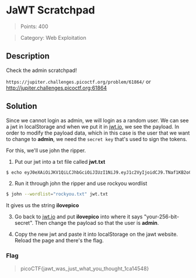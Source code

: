 # JaWT Scratchpad

> Points: 400

> Category: Web Exploitation

## Description

Check the admin scratchpad!

`https://jupiter.challenges.picoctf.org/problem/61864/` or http://jupiter.challenges.picoctf.org:61864

## Solution

Since we cannot login as admin, we will login as a random user. We can see a jwt in localStorage and when we put it in [jwt.io](https://jwt.io/), we see the payload. In order to modify the payload data, which in this case is the user that we want to change to **admin**, we need the `secret key` that's used to sign the tokens.

For this, we'll use john the ripper.

1. Put our jwt into a txt file called **jwt.txt**

```sh
$ echo eyJ0eXAiOiJKV1QiLCJhbGciOiJIUzI1NiJ9.eyJ1c2VyIjoidCJ9.TNaf1KB2o0J4rRc-hEgOAgb-Vn-x81qjDRfAfktzrAQ > jwt.txt
```

2. Run it through john the ripper and use rockyou wordlist

```sh
$ john --wordlist="rockyou.txt" jwt.txt
```

It gives us the string **ilovepico**

3. Go back to [jwt.io](https://jwt.io/) and put **ilovepico** into where it says "your-256-bit-secret". Then change the payload so that the user is **admin**.

4. Copy the new jwt and paste it into localStorage on the jawt website. Reload the page and there's the flag.

### Flag

> picoCTF{jawt_was_just_what_you_thought_1ca14548}
